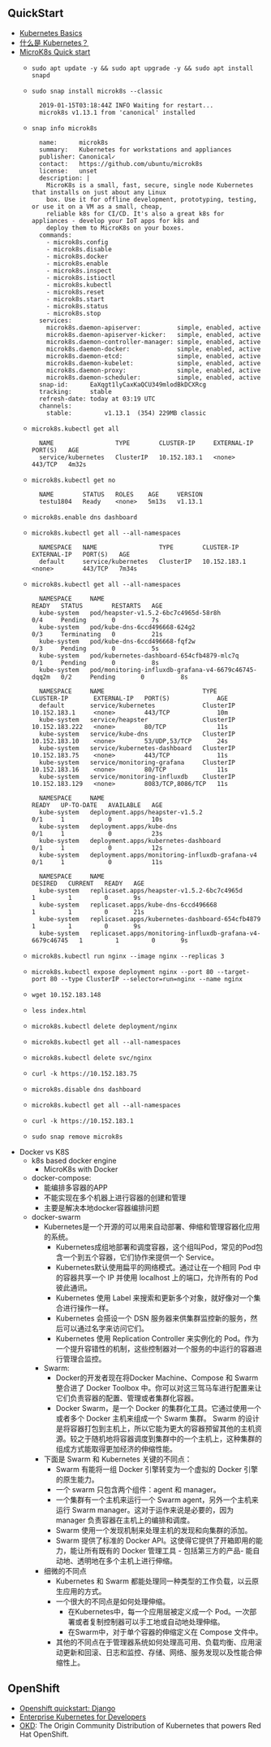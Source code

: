 ## QuickStart
- [Kubernetes Basics](https://kubernetes.io/docs/tutorials/kubernetes-basics/)
- [什么是 Kubernetes？](https://www.redhat.com/zh/topics/containers/what-is-kubernetes)
- [MicroK8s Quick start](https://microk8s.io/)
	- `sudo apt update -y && sudo apt upgrade -y && sudo apt install snapd`
	- `sudo snap install microk8s --classic`

			2019-01-15T03:18:44Z INFO Waiting for restart...
			microk8s v1.13.1 from 'canonical' installed
	- `snap info microk8s`

			name:      microk8s
			summary:   Kubernetes for workstations and appliances
			publisher: Canonical✓
			contact:   https://github.com/ubuntu/microk8s
			license:   unset
			description: |
			  MicroK8s is a small, fast, secure, single node Kubernetes that installs on just about any Linux
			  box. Use it for offline development, prototyping, testing, or use it on a VM as a small, cheap,
			  reliable k8s for CI/CD. It's also a great k8s for appliances - develop your IoT apps for k8s and
			  deploy them to MicroK8s on your boxes.
			commands:
			  - microk8s.config
			  - microk8s.disable
			  - microk8s.docker
			  - microk8s.enable
			  - microk8s.inspect
			  - microk8s.istioctl
			  - microk8s.kubectl
			  - microk8s.reset
			  - microk8s.start
			  - microk8s.status
			  - microk8s.stop
			services:
			  microk8s.daemon-apiserver:          simple, enabled, active
			  microk8s.daemon-apiserver-kicker:   simple, enabled, active
			  microk8s.daemon-controller-manager: simple, enabled, active
			  microk8s.daemon-docker:             simple, enabled, active
			  microk8s.daemon-etcd:               simple, enabled, active
			  microk8s.daemon-kubelet:            simple, enabled, active
			  microk8s.daemon-proxy:              simple, enabled, active
			  microk8s.daemon-scheduler:          simple, enabled, active
			snap-id:      EaXqgt1lyCaxKaQCU349mlodBkDCXRcg
			tracking:     stable
			refresh-date: today at 03:19 UTC
			channels:                              
			  stable:         v1.13.1  (354) 229MB classic
	- `microk8s.kubectl get all`

			NAME                 TYPE        CLUSTER-IP     EXTERNAL-IP   PORT(S)   AGE
			service/kubernetes   ClusterIP   10.152.183.1   <none>        443/TCP   4m32s
	- `microk8s.kubectl get no`

			NAME        STATUS   ROLES    AGE     VERSION
			testu1804   Ready    <none>   5m13s   v1.13.1
	- `microk8s.enable dns dashboard`
	- `microk8s.kubectl get all --all-namespaces`
	
			NAMESPACE   NAME                 TYPE        CLUSTER-IP     EXTERNAL-IP   PORT(S)   AGE
			default     service/kubernetes   ClusterIP   10.152.183.1   <none>        443/TCP   7m34s
	- `microk8s.kubectl get all --all-namespaces`

			NAMESPACE     NAME                                                  READY   STATUS        RESTARTS   AGE
			kube-system   pod/heapster-v1.5.2-6bc7c4965d-58r8h                  0/4     Pending       0          7s
			kube-system   pod/kube-dns-6ccd496668-624g2                         0/3     Terminating   0          21s
			kube-system   pod/kube-dns-6ccd496668-fqf2w                         0/3     Pending       0          5s
			kube-system   pod/kubernetes-dashboard-654cfb4879-mlc7q             0/1     Pending       0          8s
			kube-system   pod/monitoring-influxdb-grafana-v4-6679c46745-dqq2m   0/2     Pending       0          8s
			
			NAMESPACE     NAME                           TYPE        CLUSTER-IP       EXTERNAL-IP   PORT(S)             AGE
			default       service/kubernetes             ClusterIP   10.152.183.1     <none>        443/TCP             10m
			kube-system   service/heapster               ClusterIP   10.152.183.222   <none>        80/TCP              11s
			kube-system   service/kube-dns               ClusterIP   10.152.183.10    <none>        53/UDP,53/TCP       24s
			kube-system   service/kubernetes-dashboard   ClusterIP   10.152.183.75    <none>        443/TCP             11s
			kube-system   service/monitoring-grafana     ClusterIP   10.152.183.16    <none>        80/TCP              11s
			kube-system   service/monitoring-influxdb    ClusterIP   10.152.183.129   <none>        8083/TCP,8086/TCP   11s
			
			NAMESPACE     NAME                                             READY   UP-TO-DATE   AVAILABLE   AGE
			kube-system   deployment.apps/heapster-v1.5.2                  0/1     1            0           10s
			kube-system   deployment.apps/kube-dns                         0/1     1            0           23s
			kube-system   deployment.apps/kubernetes-dashboard             0/1     1            0           12s
			kube-system   deployment.apps/monitoring-influxdb-grafana-v4   0/1     1            0           11s
			
			NAMESPACE     NAME                                                        DESIRED   CURRENT   READY   AGE
			kube-system   replicaset.apps/heapster-v1.5.2-6bc7c4965d                  1         1         0       9s
			kube-system   replicaset.apps/kube-dns-6ccd496668                         1         1         0       21s
			kube-system   replicaset.apps/kubernetes-dashboard-654cfb4879             1         1         0       9s
			kube-system   replicaset.apps/monitoring-influxdb-grafana-v4-6679c46745   1         1         0       9s
	- `microk8s.kubectl run nginx --image nginx --replicas 3`
	- `microk8s.kubectl expose deployment nginx --port 80 --target-port 80 --type ClusterIP --selector=run=nginx --name nginx`
	- `wget 10.152.183.148`
	- `less index.html `
	- `microk8s.kubectl delete deployment/nginx`
	- `microk8s.kubectl get all --all-namespaces`
	- `microk8s.kubectl delete svc/nginx`
	- `curl -k https://10.152.183.75`
	- `microk8s.disable dns dashboard`
	- `microk8s.kubectl get all --all-namespaces`
	- `curl -k https://10.152.183.1`
	- `sudo snap remove microk8s`
- Docker vs K8S
	- k8s based docker engine
		- MicroK8s with Docker
	- docker-compose: 
		- 能编排多容器的APP
		- 不能实现在多个机器上进行容器的创建和管理
		- 主要是解决本地docker容器编排问题
	- docker-swarm
		- Kubernetes是一个开源的可以用来自动部署、伸缩和管理容器化应用的系统。
			- Kubernetes成组地部署和调度容器，这个组叫Pod，常见的Pod包含一个到五个容器，它们协作来提供一个 Service。
			- Kubernetes默认使用扁平的网络模式。通过让在一个相同 Pod 中的容器共享一个 IP 并使用 localhost 上的端口，允许所有的 Pod 彼此通讯。
			- Kubernetes 使用 Label 来搜索和更新多个对象，就好像对一个集合进行操作一样。
			- Kubernetes 会搭设一个 DSN 服务器来供集群监控新的服务，然后可以通过名字来访问它们。
			- Kubernetes 使用 Replication Controller 来实例化的 Pod。作为一个提升容错性的机制，这些控制器对一个服务的中运行的容器进行管理合监控。
		- Swarm: 
			- Docker的开发者现在将Docker Machine、Compose 和 Swarm 整合进了 Docker Toolbox 中。你可以对这三驾马车进行配置来让它们负责容器的配置、管理或者集群化容器。
			- Docker Swarm，是一个 Docker 的集群化工具。它通过使用一个或者多个 Docker 主机来组成一个 Swarm 集群。 Swarm 的设计是将容器打包到主机上，所以它能为更大的容器预留其他的主机资源。较之于随机地将容器调度到集群中的一个主机上，这种集群的组成方式能取得更加经济的伸缩性能。
		- 下面是 Swarm 和 Kubernetes 关键的不同点：
			- Swarm 有能将一组 Docker 引擎转变为一个虚拟的 Docker 引擎的原生能力。
			- 一个 swarm 只包含两个组件：agent 和 manager。
			- 一个集群有一个主机来运行一个 Swarm agent，另外一个主机来运行 Swarm manager。这对于运作来说是必要的，因为 manager 负责容器在主机上的编排和调度。
			- Swarm 使用一个发现机制来处理主机的发现和向集群的添加。
			- Swarm 提供了标准的 Docker API。这使得它提供了开箱即用的能力，能让所有既有的 Docker 管理工具 - 包括第三方的产品- 能自动地、透明地在多个主机上进行伸缩。
		- 细微的不同点
			- Kubernetes 和 Swarm 都能处理同一种类型的工作负载，以云原生应用的方式。
			- 一个很大的不同点是如何处理伸缩。
				- 在Kubernetes中，每一个应用层被定义成一个 Pod。一次部署或者复制控制器可以手工地或自动地处理伸缩。
				- 在Swarm中，对于单个容器的伸缩定义在 Compose 文件中。
			- 其他的不同点在于管理器系统如何处理高可用、负载均衡、应用滚动更新和回滚、日志和监控、存储、网络、服务发现以及性能合伸缩性上。

## OpenShift
- [Openshift quickstart: Django](https://github.com/sclorg/django-ex)
- [Enterprise Kubernetes for Developers](https://github.com/openshift/origin)
- [OKD](https://www.okd.io/): The Origin Community Distribution of Kubernetes that powers Red Hat OpenShift.